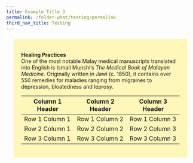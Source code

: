 ```yaml
---
title: Example Title 3
permalink: /folder-what/testing/permalink
third_nav_title: Testing
---
```

<div><span style="background-colour: #fff6ba; padding: 20px; margin: 20px; background:#fff6ba; display:block; "> 

**Healing Practices**
<br>One of the most notable Malay medical manuscripts translated into English is Ismail Munshi’s *The Medical Book of Malayan Medicine*. Originally written in Jawi (c. 1850), it contains over 550 remedies for maladies ranging from migraines to depression, bloatedness and leprosy.
	
| **Column 1 Header** | **Column 2 Header** | **Column 3 Header** |
| --------------- | --------------- | --------------- |
| Row 1 Column 1 | Row 1 Column 2 | Row 1 Column 3 |
| Row 2 Column 1 | Row 2 Column 2 | Row 2 Column 3 |
| Row 3 Column 1 | Row 3 Column 2 | Row 3 Column 3 |
</span>